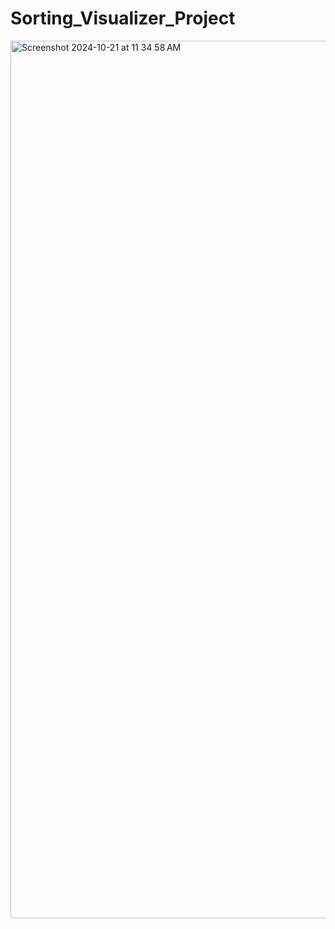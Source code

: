 # Sorting_Visualizer_Project
<img width="1404" alt="Screenshot 2024-10-21 at 11 34 58 AM" src="https://github.com/user-attachments/assets/72b83335-3558-4758-9484-764854a14b21">

